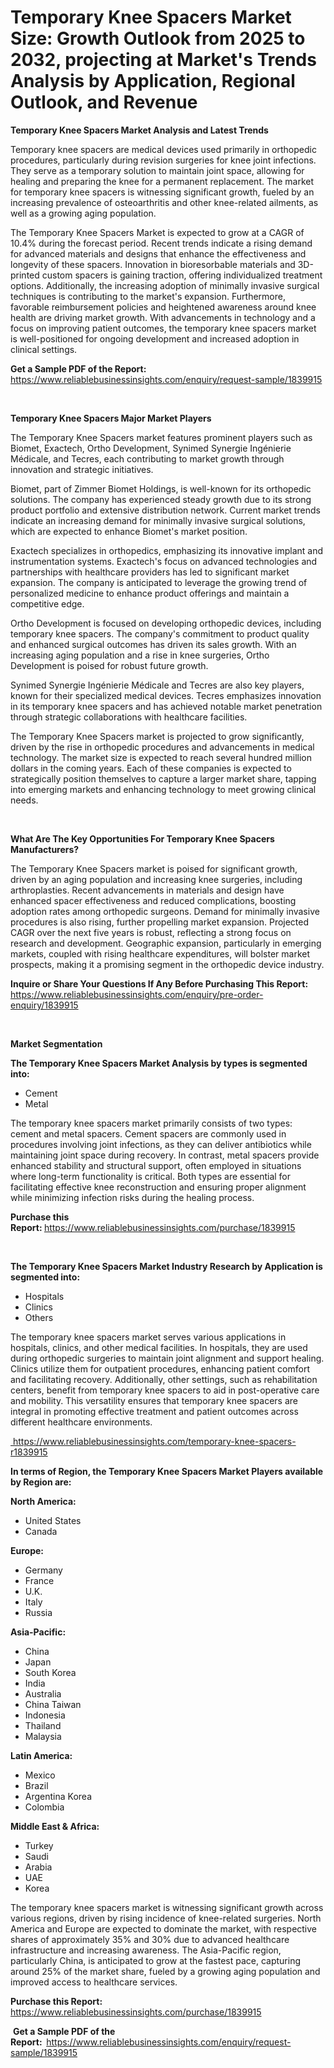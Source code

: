 <p><h1>Temporary Knee Spacers Market Size: Growth Outlook from 2025 to 2032, projecting at Market's Trends Analysis by Application, Regional Outlook, and Revenue</h1></p><p><strong>Temporary Knee Spacers Market Analysis and Latest Trends</strong></p>
<p><p>Temporary knee spacers are medical devices used primarily in orthopedic procedures, particularly during revision surgeries for knee joint infections. They serve as a temporary solution to maintain joint space, allowing for healing and preparing the knee for a permanent replacement. The market for temporary knee spacers is witnessing significant growth, fueled by an increasing prevalence of osteoarthritis and other knee-related ailments, as well as a growing aging population.</p><p>The Temporary Knee Spacers Market is expected to grow at a CAGR of 10.4% during the forecast period. Recent trends indicate a rising demand for advanced materials and designs that enhance the effectiveness and longevity of these spacers. Innovation in bioresorbable materials and 3D-printed custom spacers is gaining traction, offering individualized treatment options. Additionally, the increasing adoption of minimally invasive surgical techniques is contributing to the market's expansion. Furthermore, favorable reimbursement policies and heightened awareness around knee health are driving market growth. With advancements in technology and a focus on improving patient outcomes, the temporary knee spacers market is well-positioned for ongoing development and increased adoption in clinical settings.</p></p>
<p><strong>Get a Sample PDF of the Report:&nbsp;</strong> <a href="https://www.reliablebusinessinsights.com/enquiry/request-sample/1839915?utm_campaign=3089&utm_medium=2&utm_source=Github&utm_content=ia&utm_term=14042025&utm_id=temporary-knee-spacers">https://www.reliablebusinessinsights.com/enquiry/request-sample/1839915</a></p>
<p>&nbsp;</p>
<p><strong>Temporary Knee Spacers Major Market Players</strong></p>
<p><p>The Temporary Knee Spacers market features prominent players such as Biomet, Exactech, Ortho Development, Synimed Synergie Ingénierie Médicale, and Tecres, each contributing to market growth through innovation and strategic initiatives.</p><p>Biomet, part of Zimmer Biomet Holdings, is well-known for its orthopedic solutions. The company has experienced steady growth due to its strong product portfolio and extensive distribution network. Current market trends indicate an increasing demand for minimally invasive surgical solutions, which are expected to enhance Biomet's market position.</p><p>Exactech specializes in orthopedics, emphasizing its innovative implant and instrumentation systems. Exactech's focus on advanced technologies and partnerships with healthcare providers has led to significant market expansion. The company is anticipated to leverage the growing trend of personalized medicine to enhance product offerings and maintain a competitive edge.</p><p>Ortho Development is focused on developing orthopedic devices, including temporary knee spacers. The company's commitment to product quality and enhanced surgical outcomes has driven its sales growth. With an increasing aging population and a rise in knee surgeries, Ortho Development is poised for robust future growth.</p><p>Synimed Synergie Ingénierie Médicale and Tecres are also key players, known for their specialized medical devices. Tecres emphasizes innovation in its temporary knee spacers and has achieved notable market penetration through strategic collaborations with healthcare facilities.</p><p>The Temporary Knee Spacers market is projected to grow significantly, driven by the rise in orthopedic procedures and advancements in medical technology. The market size is expected to reach several hundred million dollars in the coming years. Each of these companies is expected to strategically position themselves to capture a larger market share, tapping into emerging markets and enhancing technology to meet growing clinical needs.</p></p>
<p>&nbsp;</p>
<p><strong>What Are The Key Opportunities For Temporary Knee Spacers Manufacturers?</strong></p>
<p><p>The Temporary Knee Spacers market is poised for significant growth, driven by an aging population and increasing knee surgeries, including arthroplasties. Recent advancements in materials and design have enhanced spacer effectiveness and reduced complications, boosting adoption rates among orthopedic surgeons. Demand for minimally invasive procedures is also rising, further propelling market expansion. Projected CAGR over the next five years is robust, reflecting a strong focus on research and development. Geographic expansion, particularly in emerging markets, coupled with rising healthcare expenditures, will bolster market prospects, making it a promising segment in the orthopedic device industry.</p></p>
<p><strong>Inquire or Share Your Questions If Any Before Purchasing This Report:</strong> <a href="https://www.reliablebusinessinsights.com/enquiry/pre-order-enquiry/1839915?utm_campaign=3089&utm_medium=2&utm_source=Github&utm_content=ia&utm_term=14042025&utm_id=temporary-knee-spacers">https://www.reliablebusinessinsights.com/enquiry/pre-order-enquiry/1839915</a></p>
<p>&nbsp;</p>
<p><strong>Market Segmentation</strong></p>
<p><strong>The Temporary Knee Spacers Market Analysis by types is segmented into:</strong></p>
<p><ul><li>Cement</li><li>Metal</li></ul></p>
<p><p>The temporary knee spacers market primarily consists of two types: cement and metal spacers. Cement spacers are commonly used in procedures involving joint infections, as they can deliver antibiotics while maintaining joint space during recovery. In contrast, metal spacers provide enhanced stability and structural support, often employed in situations where long-term functionality is critical. Both types are essential for facilitating effective knee reconstruction and ensuring proper alignment while minimizing infection risks during the healing process.</p></p>
<p><strong>Purchase this Report:&nbsp;</strong><a href="https://www.reliablebusinessinsights.com/purchase/1839915?utm_campaign=3089&utm_medium=2&utm_source=Github&utm_content=ia&utm_term=14042025&utm_id=temporary-knee-spacers">https://www.reliablebusinessinsights.com/purchase/1839915</a></p>
<p>&nbsp;</p>
<p><strong>The Temporary Knee Spacers Market Industry Research by Application is segmented into:</strong></p>
<p><ul><li>Hospitals</li><li>Clinics</li><li>Others</li></ul></p>
<p><p>The temporary knee spacers market serves various applications in hospitals, clinics, and other medical facilities. In hospitals, they are used during orthopedic surgeries to maintain joint alignment and support healing. Clinics utilize them for outpatient procedures, enhancing patient comfort and facilitating recovery. Additionally, other settings, such as rehabilitation centers, benefit from temporary knee spacers to aid in post-operative care and mobility. This versatility ensures that temporary knee spacers are integral in promoting effective treatment and patient outcomes across different healthcare environments.</p></p>
<p><a href="https://www.reliablebusinessinsights.com/temporary-knee-spacers-r1839915?utm_campaign=3089&utm_medium=2&utm_source=Github&utm_content=ia&utm_term=14042025&utm_id=temporary-knee-spacers">&nbsp;https://www.reliablebusinessinsights.com/temporary-knee-spacers-r1839915</a></p>
<p><strong>In terms of Region, the Temporary Knee Spacers Market Players available by Region are:</strong></p>
<p>
    <p> <strong> North America: </strong>
        <ul>
            <li>United States</li>
            <li>Canada</li>
        </ul>
        </p> 
    <p> <strong> Europe: </strong>
        <ul>
            <li>Germany</li>
            <li>France</li>
            <li>U.K.</li>
            <li>Italy</li>
            <li>Russia</li>
        </ul>
        </p> 
    <p> <strong> Asia-Pacific: </strong>
        <ul>
            <li>China</li>
            <li>Japan</li>
            <li>South Korea</li>
            <li>India</li>
            <li>Australia</li>
            <li>China Taiwan</li>
            <li>Indonesia</li>
            <li>Thailand</li>
            <li>Malaysia</li>
        </ul>
        </p> 
    <p> <strong> Latin America: </strong>
        <ul>
            <li>Mexico</li>
            <li>Brazil</li>
            <li>Argentina Korea</li>
            <li>Colombia</li>
        </ul>
        </p> 
    <p> <strong> Middle East & Africa: </strong>
        <ul>
            <li>Turkey</li>
            <li>Saudi</li>
            <li>Arabia</li>
            <li>UAE</li>
            <li>Korea</li>
        </ul>
    </p>
    </p>
<p><p>The temporary knee spacers market is witnessing significant growth across various regions, driven by rising incidence of knee-related surgeries. North America and Europe are expected to dominate the market, with respective shares of approximately 35% and 30% due to advanced healthcare infrastructure and increasing awareness. The Asia-Pacific region, particularly China, is anticipated to grow at the fastest pace, capturing around 25% of the market share, fueled by a growing aging population and improved access to healthcare services.</p></p>
<p><strong>Purchase this Report: </strong><a href="https://www.reliablebusinessinsights.com/purchase/1839915?utm_campaign=3089&utm_medium=2&utm_source=Github&utm_content=ia&utm_term=14042025&utm_id=temporary-knee-spacers">https://www.reliablebusinessinsights.com/purchase/1839915</a></p>
<p>&nbsp;<strong>Get a Sample PDF of the Report:&nbsp;&nbsp;</strong><a href="https://www.reliablebusinessinsights.com/enquiry/request-sample/1839915?utm_campaign=3089&utm_medium=2&utm_source=Github&utm_content=ia&utm_term=14042025&utm_id=temporary-knee-spacers">https://www.reliablebusinessinsights.com/enquiry/request-sample/1839915</a></p>
<p><strong></strong></p>
<p><p></p><p></p><p></p></p>
